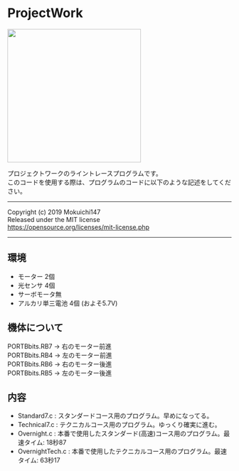 # ProjectWork

<img src="https://github.com/Mokuichi147/ProjectWork/blob/master/line_trace_car.png" width="300">

プロジェクトワークのライントレースプログラムです。  
このコードを使用する際は、プログラムのコードに以下のような記述をしてください。

---

Copyright (c) 2019 Mokuichi147  
Released under the MIT license  
https://opensource.org/licenses/mit-license.php

---

## 環境
- モーター 2個
- 光センサ 4個
- サーボモータ無
- アルカリ単三電池 4個 (およそ5.7V)

## 機体について

PORTBbits.RB7 -> 右のモーター前進  
PORTBbits.RB4 -> 左のモーター前進  
PORTBbits.RB6 -> 右のモーター後進  
PORTBbits.RB5 -> 左のモーター後進

## 内容
- Standard7.c : スタンダードコース用のプログラム。早めになってる。
- Technical7.c : テクニカルコース用のプログラム。ゆっくり確実に進む。
- Overnight.c : 本番で使用したスタンダード(高速)コース用のプログラム。最速タイム: 18秒87
- OvernightTech.c : 本番で使用したテクニカルコース用のプログラム。最速タイム: 63秒17
